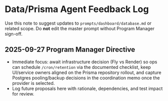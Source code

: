 # Data/Prisma Agent Feedback Log

Use this note to suggest updates to `prompts/dashboard/database.md` or related scope. Do **not** edit the master prompt without Program Manager sign-off.

## 2025-09-27 Program Manager Directive
- Immediate focus: await infrastructure decision (Fly vs Render) so ops can schedule `/cron/retention` via the documented checklist, keep UI/service owners aligned on the Prisma repository rollout, and capture Postgres pooling/backup decisions in the coordination memo once the provider is selected.
- Log future proposals here with rationale, dependencies, and test impact for review.
